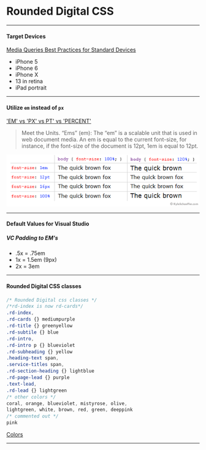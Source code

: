 # Rounded Digital CSS

---

#### Target Devices
[Media Queries Best Practices for Standard Devices
](https://css-tricks.com/snippets/css/media-queries-for-standard-devices/
)

- iPhone 5
- iPhone 6
- iPhone X
- 13 in retina
- iPad portrait


---

#### Utilize `em` instead of `px`
['EM' vs 'PX' vs PT' vs 'PERCENT'](https://kyleschaeffer.com/development/css-font-size-em-vs-px-vs-pt-vs/)

> Meet the Units. “Ems” (em): The “em” is a scalable unit that is used in web document media. An em is equal to the current font-size, for instance, if the font-size of the document is 12pt, 1em is equal to 12pt.

![image](../../images/font-size-1.png)

---

#### Default Values for Visual Studio
##### VC Padding to EM's
- .5x = .75em
- 1x = 1.5em (9px)
- 2x = 3em

---

#### Rounded Digital CSS classes
```css
/* Rounded Digital css classes */
/*rd-index is now rd-cards*/
.rd-index,
.rd-cards {} mediumpurple
.rd-title {} greenyellow
.rd-subtile {} blue
.rd-intro,
.rd-intro p {} blueviolet
.rd-subheading {} yellow
.heading-text span,
.service-titles span,
.rd-section-heading {} lightblue
.rd-page-lead {} purple
.text-lead,
.rd-lead {} lightgreen
/* other colors */
coral, orange, blueviolet, mistyrose, olive,
lightgreen, white, brown, red, green, deeppink
/* commented out */
pink
```
[Colors](https://www.w3schools.com/cssref/css_colors.asp)

---
